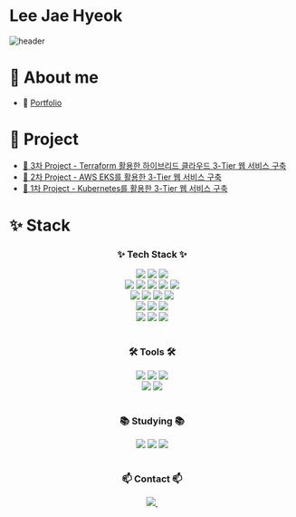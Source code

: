 # Lee Jae Hyeok
<!--타이틀 부분-->
![header](https://capsule-render.vercel.app/api?type=waving&color=B897FF&height=300&section=header&text=Welcome!&fontSize=90&textAlign=85&desc=I%20am%20Jae%20Hyeok&descAlignY=70&descAlign=85)

# 📖 About me

- 📌 [Portfolio](https://foamy-storm-76e.notion.site/149b833997bf8102bbc1c4b3c34f08bc?pvs=4)  <!-- 단축된 링크 -->

# 📁 Project
- [🔗 3차 Project - Terraform 활용한 하이브리드 클라우드 3-Tier 웹 서비스 구축](https://foamy-storm-76e.notion.site/Terraform-3-Tier-149b833997bf819dadcde2cdbf5b0d13?pvs=4)
- [🔗 2차 Project - AWS EKS를 활용한 3-Tier 웹 서비스 구축](https://foamy-storm-76e.notion.site/AWS-EKS-3-Tier-149b833997bf81f8b505dcd2bb9a8f13?pvs=4)
- [🔗 1차 Project - Kubernetes를 활용한 3-Tier 웹 서비스 구축](https://foamy-storm-76e.notion.site/Kubernetes-3-Tier-149b833997bf818290b4f1ba1a628da1?pvs=4)

  
# ✨ Stack

<!--내용 부분-->
<h3 align="center">✨ Tech Stack ✨</h3>
<div align="center">
  <img src="https://img.shields.io/badge/AWS-%23FF9900.svg?style=for-the-badge&logo=amazon-aws&logoColor=white"/> <!--AWS-->
  <img src="https://img.shields.io/badge/Kubernetes-326CE5?style=for-the-badge&logo=Kubernetes&logoColor=white"/> <!--Kubernetes-->
  <img src="https://img.shields.io/badge/docker-2496ED?style=for-the-badge&logo=docker&logoColor=ffffff"/> <!--Docker-->
</div>

<div align="center">
  <img src="https://img.shields.io/badge/terraform-000000?style=for-the-badge&logo=terraform&logoColor=#844FBA"/> <!--Terraform-->
  <img src="https://img.shields.io/badge/ArgoCD-3C7C7B?style=for-the-badge&logo=argo&logoColor=white"/> <!--ArgoCD-->
  <img src="https://img.shields.io/badge/nginx-009639?style=for-the-badge&logo=nginx&logoColor=white"/> <!--Nginx-->
  <img src="https://img.shields.io/badge/html5-E34F26?style=for-the-badge&logo=html5&logoColor=white"/> <!--Html-->
  <img src="https://img.shields.io/badge/css-1572B6?style=for-the-badge&logo=css3&logoColor=white"/> <!--Css-->
</div>

<div align="center">
  <img src="https://img.shields.io/badge/tomcat-F8DC75?style=for-the-badge&logo=apachetomcat&logoColor=black"/> <!--Tomcat-->
  <img src="https://img.shields.io/badge/JavaScript-F7DF1E?style=for-the-badge&logo=JavaScript&logoColor=ffffff"/> <!--Java Script-->  
  <img src="https://img.shields.io/badge/Java-orange?style=for-the-badge&logo=Java&logoColor=white"/> <!--Java-->
  <img src="https://img.shields.io/badge/Redis-DC382D?style=for-the-badge&logo=Redis&logoColor=white"/> <!--Redis--> 
</div>

<div align="center">
  <img src="https://img.shields.io/badge/mysql-4479A1?style=for-the-badge&logo=mysql&logoColor=white"/> <!--MySQL-->
  <img src="https://img.shields.io/badge/MariaDB-003545?style=for-the-badge&logo=mariadb&logoColor=white"/> <!--MariaDB-->
  <img src="https://img.shields.io/badge/SQL-4479A1?style=for-the-badge&logo=MySQL&logoColor=white"/> <!--Sql-->
</div>

<div align="center">
  <img src="https://img.shields.io/badge/Ubuntu-E95420?style=for-the-badge&logo=Ubuntu&logoColor=white"/> <!--Ubuntu-->
  <img src="https://img.shields.io/badge/linux-FCC624?style=for-the-badge&logo=linux&logoColor=black"/> <!--Linux--> 
  <img src="https://img.shields.io/badge/OpenSwan-006F7A?style=for-the-badge&logo=OpenSwan&logoColor=white"/> <!--OpenSwan-->
</div>

<br>

<h3 align="center">🛠 Tools 🛠</h3>
<div align="center">
  <img src="https://img.shields.io/badge/git-F05032?style=for-the-badge&logo=Git&logoColor=white"/> <!--Git-->  
  <img src="https://img.shields.io/badge/GitHub-181717?style=for-the-badge&logo=GitHub&logoColor=white"/> <!--GitHub-->
  <img src="https://img.shields.io/badge/GitHub Actions-2088FF?style=for-the-badge&logo=GitHub Actions&logoColor=white"/> <!--GitHub Action-->
</div>

<div align="center">
  <img src="https://img.shields.io/badge/VSCode-2C2C32?style=for-the-badge&logo=visual-studio-code&logoColor=22ABF3"/> <!--VSCode-->
  <img src="https://img.shields.io/badge/Notion-000000?style=for-the-badge&logo=Notion&logoColor=white"/> <!--Notion-->  
</div>

<br>

<h3 align="center">📚 Studying 📚</h3>
<div align="center">
  <img src="https://img.shields.io/badge/python-3670A0?style=for-the-badge&logo=python&logoColor=ffdd54"/> <!--Python-->
  <img src="https://img.shields.io/badge/java-007396?style=for-the-badge&logo=java&logoColor=white"/> <!--Java-->
  <img src="https://img.shields.io/badge/Rust-000000?style=for-the-badge&logo=rust&logoColor=white"/> <!--Rust-->
</div>

<br>

<h3 align="center">📫 Contact 📫</h3>
<div align="center">
  <a href="mailto:ljh9795@naver.com">
    <img
      src="https://img.shields.io/badge/ljh9795@naver.com-D14836?style=for-the-badge&logo=gmail&logoColor=white"/>&nbsp
  </a>
</div>
